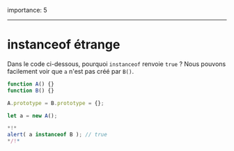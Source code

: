 importance: 5

---

# instanceof étrange

Dans le code ci-dessous, pourquoi `instanceof` renvoie `true` ? Nous pouvons facilement voir que `a` n'est pas créé par `B()`.

```js run
function A() {}
function B() {}

A.prototype = B.prototype = {};

let a = new A();

*!*
alert( a instanceof B ); // true
*/!*
```
